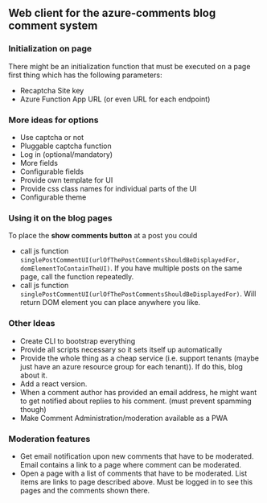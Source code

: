 ## Web client for the azure-comments blog comment system

### Initialization on page
There might be an initialization function that must be executed on a page first thing which has the following parameters:
* Recaptcha Site key
* Azure Function App URL (or even URL for each endpoint)

### More ideas for options
* Use captcha or not
* Pluggable captcha function
* Log in (optional/mandatory)
* More fields
* Configurable fields
* Provide own template for UI
* Provide css class names for individual parts of the UI
* Configurable theme


### Using it on the blog pages
To place the **show comments button** at a post you could
* call js function `singlePostCommentUI(urlOfThePostCommentsShouldBeDisplayedFor, domElementToContainTheUI)`. If you have multiple posts on the same page, call the function repeatedly.
* call js function `singlePostCommentUI(urlOfThePostCommentsShouldBeDisplayedFor)`. Will return DOM element you can place anywhere you like.

### Other Ideas
* Create CLI to bootstrap everything
* Provide all scripts necessary so it sets itself up automatically
* Provide the whole thing as a cheap service (i.e. support tenants (maybe just have an azure resource group for each tenant)). If do this, blog about it.
* Add a react version.
* When a comment author has provided an email address, he might want to get notified about replies to his comment. (must prevent spamming though)
* Make Comment Administration/moderation available as a PWA

### Moderation features
* Get email notification upon new comments that have to be moderated. Email contains a link to a page where comment can be moderated.
* Open a page with a list of comments that have to be moderated. List items are links to page described above. Must be logged in to see this pages and the comments shown there.

